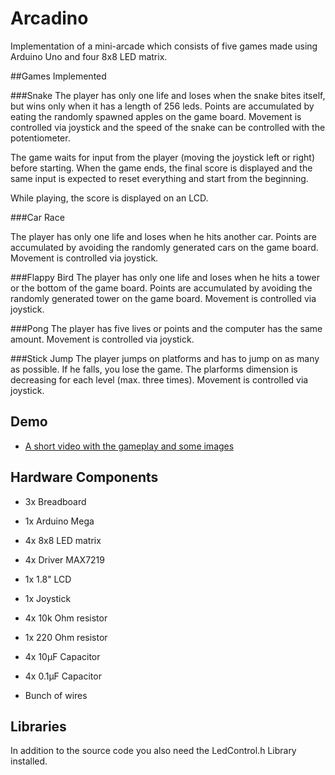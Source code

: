 # Arcadino
Implementation of a mini-arcade which consists of five games made using Arduino Uno and four 8x8 LED matrix.

##Games Implemented

###Snake
The player has only one life and loses when the snake bites itself, but wins only when it has a length of 256 leds. Points are accumulated by eating the randomly spawned apples on the game board. 
Movement is controlled via joystick and the speed of the snake can be controlled with the potentiometer.

The game waits for input from the player (moving the joystick left or right) before starting. When the game ends, the final score is displayed and the same input is expected to reset everything and start from the beginning.

While playing, the score is displayed on an LCD.

###Car Race

The player has only one life and loses when he hits another car. Points are accumulated by avoiding the randomly generated cars on the game board. 
Movement is controlled via joystick. 

###Flappy Bird
The player has only one life and loses when he hits a tower or the bottom of the game board. Points are accumulated by avoiding the randomly generated tower on the game board. 
Movement is controlled via joystick. 

###Pong
The player has five lives or points and the computer has the same amount. 
Movement is controlled via joystick. 

###Stick Jump
The player jumps on platforms and has to jump on as many as possible. If he falls, you lose the game.
The plarforms dimension is decreasing for each level (max. three times).
Movement is controlled via joystick.

## Demo
* [A short video with the gameplay and some images]() 

## Hardware Components
* 3x Breadboard 

* 1x Arduino Mega

* 4x 8x8 LED matrix

* 4x Driver MAX7219

* 1x 1.8" LCD 

* 1x Joystick

* 4x 10k Ohm resistor

* 1x 220 Ohm resistor

* 4x 10μF Capacitor

* 4x 0.1μF Capacitor

* Bunch of wires


## Libraries

In addition to the source code you also need the LedControl.h Library installed.


